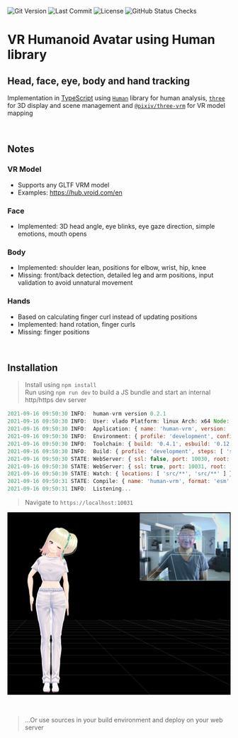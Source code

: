 ![Git Version](https://img.shields.io/github/package-json/v/vladmandic/human-three-vrm?style=flat-square&svg=true&label=git)
![Last Commit](https://img.shields.io/github/last-commit/vladmandic/human-three-vrm?style=flat-square&svg=true)
![License](https://img.shields.io/github/license/vladmandic/human-three-vrm?style=flat-square&svg=true)
![GitHub Status Checks](https://img.shields.io/github/checks-status/vladmandic/human-three-vrm/main?style=flat-square&svg=true)

# VR Humanoid Avatar using Human library

## Head, face, eye, body and hand tracking

Implementation in [TypeScript](https://www.typescriptlang.org/) using [`Human`](https://github.com/vladmandic/human) library for human analysis, [`three`](https://github.com/mrdoob/three.js) for 3D display and scene management and [`@pixiv/three-vrm`](https://github.com/pixiv/three-vrm) for VR model mapping

<br>

## Notes

### VR Model

- Supports any GLTF VRM model
- Examples: <https://hub.vroid.com/en>

### Face

- Implemented: 3D head angle, eye blinks, eye gaze direction, simple emotions, mouth opens

### Body

- Implemented: shoulder lean, positions for elbow, wrist, hip, knee
- Missing: front/back detection, detailed leg and arm positions, input validation to avoid unnatural movement

### Hands

- Based on calculating finger curl instead of updating positions
- Implemented: hand rotation, finger curls
- Missing: finger positions

<br>

## Installation

> Install using `npm install`  
> Run using `npm run dev` to build a JS bundle and start an internal http/https dev server

```js
2021-09-16 09:50:30 INFO:  human-vrm version 0.2.1
2021-09-16 09:50:30 INFO:  User: vlado Platform: linux Arch: x64 Node: v16.8.0
2021-09-16 09:50:30 INFO:  Application: { name: 'human-vrm', version: '0.2.1' }
2021-09-16 09:50:30 INFO:  Environment: { profile: 'development', config: 'build.json', tsconfig: true, eslintrc: true, git: true }
2021-09-16 09:50:30 INFO:  Toolchain: { build: '0.4.1', esbuild: '0.12.28', typescript: '4.4.3', typedoc: '0.21.9', eslint: '7.32.0' }
2021-09-16 09:50:30 INFO:  Build: { profile: 'development', steps: [ 'serve', 'watch', 'compile' ] }
2021-09-16 09:50:30 STATE: WebServer: { ssl: false, port: 10030, root: '.' }
2021-09-16 09:50:30 STATE: WebServer: { ssl: true, port: 10031, root: '.', sslKey: 'node_modules/@vladmandic/build/cert/https.key', sslCrt: 'node_modules/@vladmandic/build/cert/https.crt' }
2021-09-16 09:50:30 STATE: Watch: { locations: [ 'src/**', 'src/**' ] }
2021-09-16 09:50:31 STATE: Compile: { name: 'human-vrm', format: 'esm', platform: 'browser', input: 'src/human-vrm.ts', output: 'dist/human-vrm.esm.js', files: 2, inputBytes: 17217, outputBytes: 3780124 }
2021-09-16 09:50:31 INFO:  Listening...
```

> Navigate to `https://localhost:10031`


![Screenshot](assets/human-vrm-screenshot.jpg)

<br>

> ...Or use sources in your build environment and deploy on your web server
